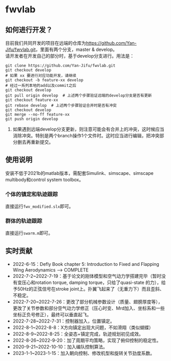 # fwvlab
## 如何进行开发？
目前我们共同开发的项目在远端的仓库为<https://github.com/Yan-Jifu/fwvlab.git>，里面有两个分支，master & develop。  
请开发者在开发自己的部分时，基于develop分支进行。用法是：
```
git clone https://github.com/Yan-Jifu/fwvlab.git
git checkout develop
# 如果 xx 要进行对应功能开发，请继续
git checkout -b feature-xx develop
# 经过一系列本地的add以及commit之后
git checkout develop
git pull origin develop  # 上述两个步骤验证远端的develop分支是否有更新
git checkout feature-xx
git rebase develop  # 上述两个步骤验证合并时是否有冲突
git checkout develop
git merge --no-ff feature-xx
git push origin develop
```

1. 如果遇到远端develop分支更新，则注意可能会有合并上的冲突，这时候应当消除冲突。特别是两个branch操作1个文件时。这时应当进行编辑，把冲突部分删去再重新提交。

## 使用说明
安装不低于2021b的matlab版本，需配套Simulink、simscape、simscape multibody和control system toolbox。

### 个体的镇定和轨迹跟踪
直接运行`fwv_modified.slx`即可。
### 群体的轨迹跟踪
直接运行`swarm.m`即可。

## 实时贡献

- 2022-6-15：Defly Book chapter 5: Introduction to Fixed and Flapping
Wing Aerodynamics --> COMPLETE
- 2022-7-2~2022-7-19：基于论文的刚体模型和空气动力学搭建完毕（暂时没有变压心和rotation torque, damping torque，只给了quasi-state 的力），给予50Hz的正弦信号在stroke joint上。扑翼飞起来了（无重力下）而且歪斜、不稳定。
- 2022-7-20~2022-7-26：更改了部分机械参数设计（质量、翅膀厚度等），更改了关节参数和部分空气动力学修正（压心时变、Mrd加入、坐标系和一些坐标正负号修正），最终可以垂直起飞。
- 2022-7-28~2022-7-31：控制器加入，位置镇定。
- 2022-8-1~2022-8-8：X方向镇定出现大问题，不如滑翔（类似蝴蝶）
- 2022-8-9~2022-8-25：全姿态+镇定完成，轨迹规划初见成效。
- 2022-8-26~2022-9-20：加了周期平均策略，实现了俯仰控制的稳定性。
- 2020-9-21~2022-10-10：加入编队控制算法。
- 2023-1-1~2023-1-15：加入朝向控制、修改机型和旋转关节劲度系数。